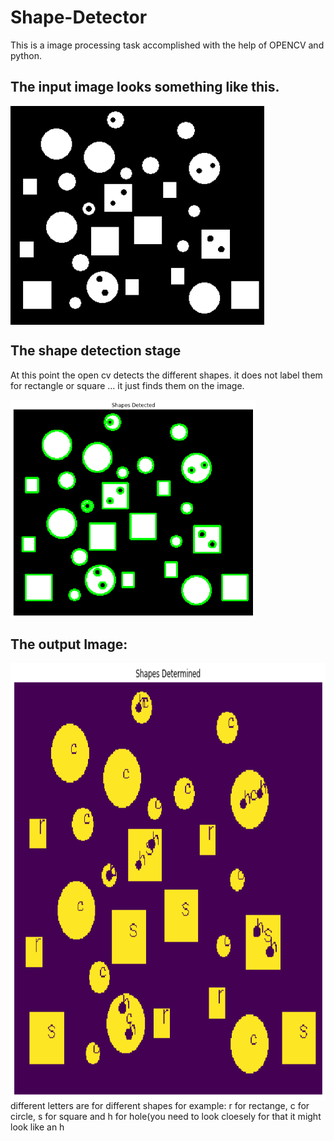 # Shape-Detector
This is a image processing task accomplished with the help of OPENCV and python.

## The input image looks something like this.
<img src="images/input_image.png" height="350" align="center">

## The shape detection stage
At this point the open cv detects the different shapes. it does not label them for rectangle or square ... it just finds them on the image.

<img src="images/shapes_detected.png" height="350" align="center">

## The output Image:
<img src="images/shapes_determined.png" height="700" align="center">
different letters are for different shapes for example: r for rectange, c for circle, s for square and h for hole(you need to look cloesely for that it might look like an h
